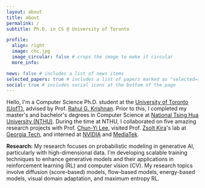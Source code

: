 ```yaml
---
layout: about
title: about
permalink: /
subtitle: Ph.D. in CS @ University of Toronto

profile:
  align: right
  image: chc.jpg
  image_circular: false # crops the image to make it circular
  more_info:

news: false # includes a list of news items
selected_papers: true # includes a list of papers marked as "selected={true}"
social: true # includes social icons at the bottom of the page
---
```


Hello, I'm a Computer Science Ph.D. student at the [University of Toronto (UofT)](https://www.utoronto.ca/), advised by Prof. [Rahul G. Krishnan](https://www.cs.toronto.edu/~rahulgk/). Prior to this, I completed my master's and bachelor's degrees in Computer Science at [National Tsing Hua University (NTHU)](https://nthu-en.site.nthu.edu.tw/). During the time at NTHU, I collaborated on five amazing research projects with Prof. [Chun-Yi Lee](https://elsalab.ai/about), visited Prof. [Zsolt Kira](https://faculty.cc.gatech.edu/~zk15/)'s lab at [Georgia Tech](https://www.gatech.edu/), and interned at [NVIDIA](https://www.nvidia.com/en-us/) and [MediaTek](https://www.mediatek.com/).

<b>Research:</b> My research focuses on probabilistic modeling in generative AI, particularly with high-dimensional data. I'm developing scalable training techniques to enhance generative models and their applications in reinforcement learning (RL) and computer vision (CV). My research topics involve diffusion (score-based) models, flow-based models, energy-based models, visual domain adaptation, and maximum entropy RL.